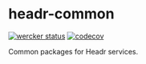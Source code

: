 # headr-common

[![wercker status](https://app.wercker.com/status/345ecab369d1098ae2170a7ac113fbba/s/master "wercker status")](https://app.wercker.com/project/byKey/345ecab369d1098ae2170a7ac113fbba)
[![codecov](https://codecov.io/gh/seagullbird/headr-common/branch/master/graph/badge.svg)](https://codecov.io/gh/seagullbird/headr-common)

Common packages for Headr services.
